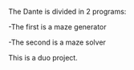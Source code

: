 The Dante is divided in 2 programs:

  -The first is a maze generator
  
  -The second is a maze solver

This is a duo project.
